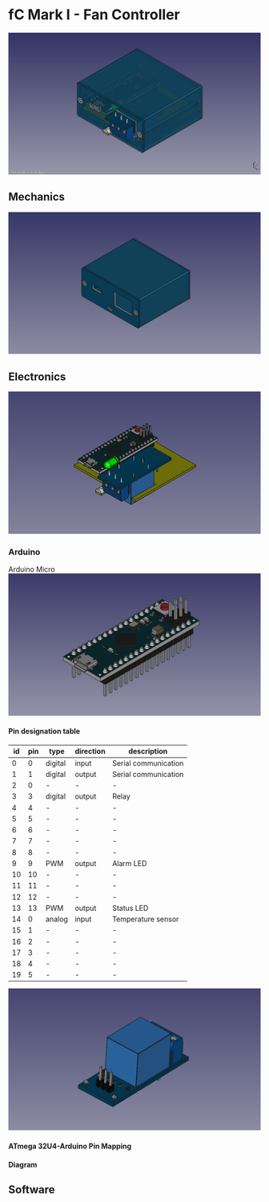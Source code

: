 # fC Mark I - Fan Controller

![alt text](Documents/fC.png "fC")

## Mechanics
![alt text](Documents/Case.png "Case")

## Electronics
![alt text](Documents/Electronics.png "Case")

### Arduino
Arduino Micro
![alt text](Documents/Arduino_Micro.png "Case")

#### Pin designation table
 id | pin |   type    | direction |               description
----|-----|-----------|-----------|------------------------------------------
  0 |   0 | digital   | input     | Serial communication
  1 |   1 | digital   | output    | Serial communication
  2 |   0 | -         | -         | -
  3 |   3 | digital   | output    | Relay
  4 |   4 | -         | -         | -
  5 |   5 | -         | -         | -
  6 |   6 | -         | -         | -
  7 |   7 | -         | -         | -
  8 |   8 | -         | -         | -
  9 |   9 | PWM       | output    | Alarm LED
 10 |  10 | -         | -         | -
 11 |  11 | -         | -         | -
 12 |  12 | -         | -         | -
 13 |  13 | PWM       | output    | Status LED
 14 |   0 | analog    | input     | Temperature sensor
 15 |   1 | -         | -         | -
 16 |   2 | -         | -         | -
 17 |   3 | -         | -         | -
 18 |   4 | -         | -         | -
 19 |   5 | -         | -         | -



![alt text](Documents/Relay_module.png "Case")

#### ATmega 32U4-Arduino Pin Mapping

#### Diagram

## Software
